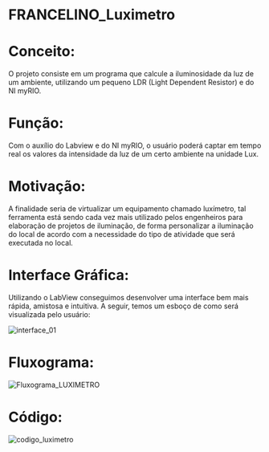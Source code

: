 # FRANCELINO_Luximetro

# Conceito:
O projeto consiste em um programa que calcule a iluminosidade da luz de um ambiente, utilizando um pequeno LDR (Light Dependent Resistor) e do NI myRIO.

# Função:
Com o auxílio do Labview e do NI myRIO, o usuário poderá captar em tempo real os valores  da intensidade da luz de um certo ambiente na unidade Lux.

# Motivação:
A finalidade seria de virtualizar um equipamento chamado luxímetro, tal ferramenta está sendo cada vez mais utilizado pelos engenheiros para elaboração de projetos de iluminação, de forma personalizar a iluminação do local de acordo com a necessidade do tipo de atividade que será executada no local.
# Interface Gráfica:
Utilizando o LabView conseguimos desenvolver uma interface bem mais rápida, amistosa e intuitiva. A seguir, temos um esboço de como será visualizada pelo usuário:

![interface_01](https://user-images.githubusercontent.com/48970460/59734096-83d99c80-9226-11e9-9c7b-c603c60735fe.jpg)

# Fluxograma:

![Fluxograma_LUXIMETRO](https://user-images.githubusercontent.com/48970460/60476767-2e07ea00-9c53-11e9-851c-f4a0a4b80b8c.jpeg)

# Código:

![codigo_luximetro](https://user-images.githubusercontent.com/48970460/60477984-6b6e7680-9c57-11e9-8c26-167b01e344b0.jpg)


